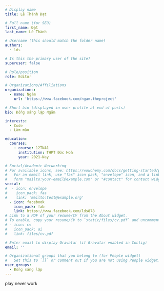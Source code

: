 ```yaml
---
# Display name
title: Lê Thành Đạt

# Full name (for SEO)
first_name: Đạt
last_name: Lê Thành

# Username (this should match the folder name)
authors:
  - lds

# Is this the primary user of the site?
superuser: false

# Role/position
role: Editor

# Organizations/Affiliations
organizations:
  - name: Ngăm
    url: 'https://www.facebook.com/ngam.theproject'

# Short bio (displayed in user profile at end of posts)
bio: Đồng sáng lập Ngăm

interests:
  - Code
  - Làm màu

education:
  courses:
    - course: 12TNA1
      institution: THPT Đức Hoà
      year: 2021-Nay

# Social/Academic Networking
# For available icons, see: https://wowchemy.com/docs/getting-started/page-builder/#icons
#   For an email link, use "fas" icon pack, "envelope" icon, and a link in the
#   form "mailto:your-email@example.com" or "#contact" for contact widget.
social:
#  - icon: envelope
#    icon_pack: fas
#    link: 'mailto:test@example.org'
  - icon: facebook
    icon_pack: fab
    link: https://www.facebook.com/lds878
# Link to a PDF of your resume/CV from the About widget.
# To enable, copy your resume/CV to `static/files/cv.pdf` and uncomment the lines below.
# - icon: cv
#   icon_pack: ai
#   link: files/cv.pdf

# Enter email to display Gravatar (if Gravatar enabled in Config)
email: ''

# Organizational groups that you belong to (for People widget)
#   Set this to `[]` or comment out if you are not using People widget.
user_groups:
  - Đồng sáng lập
---
```


play never work
